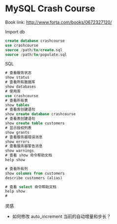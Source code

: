 # MySQL Crash Course

Book link: http://www.forta.com/books/0672327120/

Import db

```sql
create database crashcourse
use crashcourse
source /path/to/create.sql
source /path/to/populate.sql
```

SQL

```sql
# 查看服务状态
show status
# 查看所有数据库
show databases
# 使用库
use crashcourse
# 查看所有表
show tables
# 查看库创建语句
show create database crashcourse
# 查看表创建语句
show create table customers
# 显示授权列表
show grants
# 查看服务器错误消息
show errors
# 查看服务器警告消息
show warnings
# 查看 show 命令帮助文档
help show

# 查看所有列
show columns from customers
describe customers (alias)

# 查看 select 命令帮助文档
help show
# 
```

灵感

- 如何修改 auto_increment 当前的自动增量和步长？
